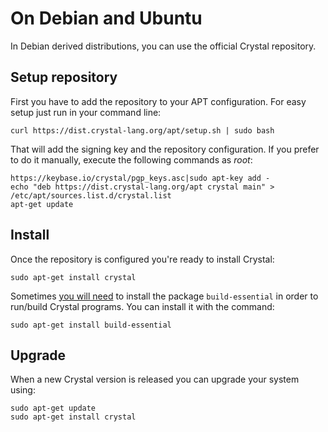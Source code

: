 # On Debian and Ubuntu

In Debian derived distributions, you can use the official Crystal repository.

## Setup repository

First you have to add the repository to your APT configuration. For easy setup just run in your command line:

```
curl https://dist.crystal-lang.org/apt/setup.sh | sudo bash
```

That will add the signing key and the repository configuration. If you prefer to do it manually, execute the following commands as *root*:

```
https://keybase.io/crystal/pgp_keys.asc|sudo apt-key add -
echo "deb https://dist.crystal-lang.org/apt crystal main" > /etc/apt/sources.list.d/crystal.list
apt-get update
```

## Install
Once the repository is configured you're ready to install Crystal:

```
sudo apt-get install crystal
```

Sometimes [you will need](https://github.com/crystal-lang/crystal/issues/4342) to install the package `build-essential` in order to run/build Crystal programs. You can install it with the command:

```
sudo apt-get install build-essential
```


## Upgrade

When a new Crystal version is released you can upgrade your system using:

```
sudo apt-get update
sudo apt-get install crystal
```
